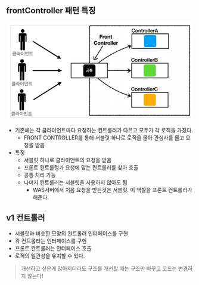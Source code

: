 ## frontController 패턴 특징
![img.png](img.png)
- 기존에는 각 클라이언트마다 요청하는 컨트롤러가 다르고 모두가 각 로직을 가졌다.
  - FRONT CONTROLLER를 통해 서블릿 하나로 로직을 몰아 관심사를 몰고 요청을 받음
- 특징
  - 서블릿 하나로 클라이언트의 요청을 받음
  - 프론트 컨트롤렁가 요청에 맞는 컨트롤러를 찾아 호출
  - 공통 처리 가능
  - 나머지 컨트롤러는 서블릿을 사용하지 않아도 됨
    - WAS서버에서 처음 요청을 받는것은 서블릿. 이 역할을 프론트 컨트롤러가 해준다.
  
## v1 컨트롤러
- 서블릿과 비슷한 모양의 컨트롤러 인터페이스를 구현
- 각 컨트롤러는 인터페이스를 구현
- 프론트 컨트롤러는 인터페이스 호출
- 로직의 일관성을 유지할 수 있다.
> 개선하고 싶은게 많아지더라도 구조를 개선할 때는 구조만 바꾸고 코드는 변경하지 않는다!

